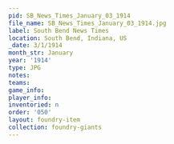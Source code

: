 ```yaml
---
pid: SB_News_Times_January_03_1914
file_name: SB_News_Times_January_03_1914.jpg
label: South Bend News Times
location: South Bend, Indiana, US
_date: 3/1/1914
month_str: January
year: '1914'
type: JPG
notes: 
teams: 
game_info: 
player_info: 
inventoried: n
order: '050'
layout: foundry-item
collection: foundry-giants
---
```

